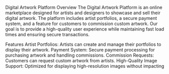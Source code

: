 Digital Artwork Platform
Overview
The Digital Artwork Platform is an online marketplace designed for artists and designers to showcase and sell their digital artwork. The platform includes artist portfolios, a secure payment system, and a feature for customers to commission custom artwork. Our goal is to provide a high-quality user experience while maintaining fast load times and ensuring secure transactions.

Features
Artist Portfolios: Artists can create and manage their portfolios to display their artwork.
Payment System: Secure payment processing for purchasing artwork and handling commissions.
Commission Requests: Customers can request custom artwork from artists.
High-Quality Image Support: Optimized for displaying high-resolution images without impacting
